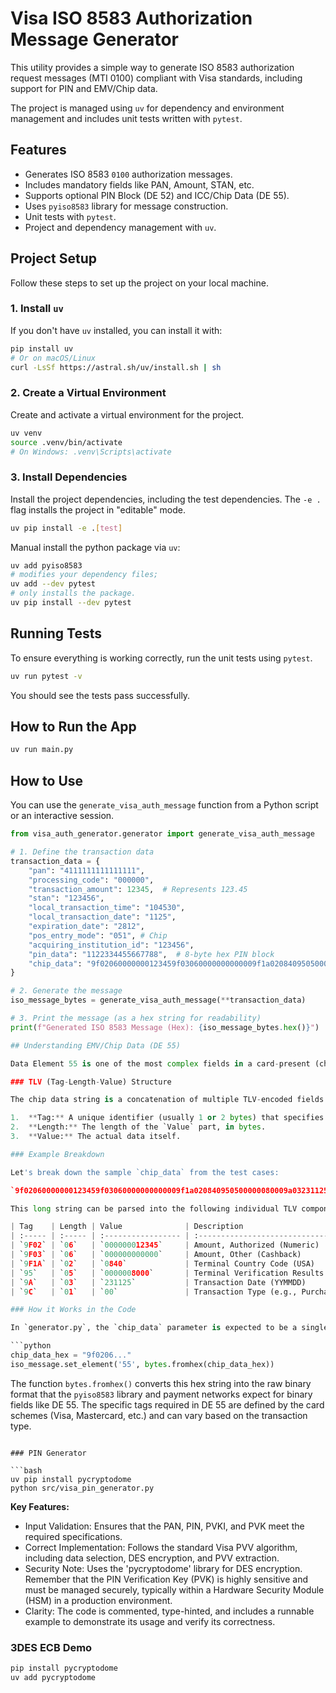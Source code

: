 # Visa ISO 8583 Authorization Message Generator

This utility provides a simple way to generate ISO 8583 authorization request messages (MTI 0100) compliant with Visa standards, including support for PIN and EMV/Chip data.

The project is managed using `uv` for dependency and environment management and includes unit tests written with `pytest`.

## Features

- Generates ISO 8583 `0100` authorization messages.
- Includes mandatory fields like PAN, Amount, STAN, etc.
- Supports optional PIN Block (DE 52) and ICC/Chip Data (DE 55).
- Uses `pyiso8583` library for message construction.
- Unit tests with `pytest`.
- Project and dependency management with `uv`.

## Project Setup

Follow these steps to set up the project on your local machine.

### 1. Install `uv`

If you don't have `uv` installed, you can install it with:
```bash
pip install uv
# Or on macOS/Linux
curl -LsSf https://astral.sh/uv/install.sh | sh
```

### 2. Create a Virtual Environment

Create and activate a virtual environment for the project.

```bash
uv venv
source .venv/bin/activate
# On Windows: .venv\Scripts\activate
```

### 3. Install Dependencies

Install the project dependencies, including the test dependencies. The `-e .` flag installs the project in "editable" mode.

```bash
uv pip install -e .[test]
```

Manual install the python package via `uv`:

```bash
uv add pyiso8583
# modifies your dependency files;
uv add --dev pytest
# only installs the package.
uv pip install --dev pytest
```

## Running Tests

To ensure everything is working correctly, run the unit tests using `pytest`.

```bash
uv run pytest -v
```

You should see the tests pass successfully.

## How to Run the App

```bash
uv run main.py
```


## How to Use

You can use the `generate_visa_auth_message` function from a Python script or an interactive session.

```python
from visa_auth_generator.generator import generate_visa_auth_message

# 1. Define the transaction data
transaction_data = {
    "pan": "4111111111111111",
    "processing_code": "000000",
    "transaction_amount": 12345,  # Represents 123.45
    "stan": "123456",
    "local_transaction_time": "104530",
    "local_transaction_date": "1125",
    "expiration_date": "2812",
    "pos_entry_mode": "051", # Chip
    "acquiring_institution_id": "123456",
    "pin_data": "1122334455667788",  # 8-byte hex PIN block
    "chip_data": "9f02060000000123459f03060000000000009f1a020840950500000080009a032311259c0100" # Sample EMV data
}

# 2. Generate the message
iso_message_bytes = generate_visa_auth_message(**transaction_data)

# 3. Print the message (as a hex string for readability)
print(f"Generated ISO 8583 Message (Hex): {iso_message_bytes.hex()}")

## Understanding EMV/Chip Data (DE 55)

Data Element 55 is one of the most complex fields in a card-present (chip) transaction. It doesn't contain a single value but rather a collection of data objects from the chip card and the terminal. This data is encoded using a **Tag-Length-Value (TLV)** format.

### TLV (Tag-Length-Value) Structure

The chip data string is a concatenation of multiple TLV-encoded fields. Each field consists of:

1.  **Tag:** A unique identifier (usually 1 or 2 bytes) that specifies the type of data (e.g., `9F02` for Transaction Amount).
2.  **Length:** The length of the `Value` part, in bytes.
3.  **Value:** The actual data itself.

### Example Breakdown

Let's break down the sample `chip_data` from the test cases:

`9f02060000000123459f03060000000000009f1a020840950500000080009a032311259c0100`

This long string can be parsed into the following individual TLV components:

| Tag    | Length | Value              | Description                     |
| :----- | :----- | :----------------- | :------------------------------ |
| `9F02` | `06`   | `000000012345`     | Amount, Authorized (Numeric)    |
| `9F03` | `06`   | `000000000000`     | Amount, Other (Cashback)        |
| `9F1A` | `02`   | `0840`             | Terminal Country Code (USA)     |
| `95`   | `05`   | `0000008000`       | Terminal Verification Results   |
| `9A`   | `03`   | `231125`           | Transaction Date (YYMMDD)       |
| `9C`   | `01`   | `00`               | Transaction Type (e.g., Purchase) |

### How it Works in the Code

In `generator.py`, the `chip_data` parameter is expected to be a single hexadecimal string containing all the necessary TLV-encoded data concatenated together.

```python
chip_data_hex = "9f0206..."
iso_message.set_element('55', bytes.fromhex(chip_data_hex))
```

The function `bytes.fromhex()` converts this hex string into the raw binary format that the `pyiso8583` library and payment networks expect for binary fields like DE 55. The specific tags required in DE 55 are defined by the card schemes (Visa, Mastercard, etc.) and can vary based on the transaction type.
```

### PIN Generator

```bash
uv pip install pycryptodome
python src/visa_pin_generator.py
```

**Key Features:**

- Input Validation: Ensures that the PAN, PIN, PVKI, and PVK meet the required specifications.
- Correct Implementation: Follows the standard Visa PVV algorithm, including data selection, DES encryption, and PVV extraction.
- Security Note: Uses the 'pycryptodome' library for DES encryption. Remember that the PIN Verification Key (PVK) is highly sensitive and must be managed securely, typically within a Hardware Security Module (HSM) in a production environment.
- Clarity: The code is commented, type-hinted, and includes a runnable example to demonstrate its usage and verify its correctness.

### 3DES ECB Demo

```bash
pip install pycryptodome
uv add pycryptodome
```